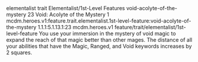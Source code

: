 <ability>
  <metadata>
    <class>elementalist</class>
    <feature_type>trait</feature_type>
    <file_dpath>Elementalist/1st-Level Features</file_dpath>
    <item_id>void-acolyte-of-the-mystery</item_id>
    <item_index>23</item_index>
    <item_name>Void: Acolyte of the Mystery</item_name>
    <level>1</level>
    <scc>mcdm.heroes.v1:feature.trait.elementalist.1st-level-feature:void-acolyte-of-the-mystery</scc>
    <scdc>1.1.1:5.1.13.1:23</scdc>
    <source>mcdm.heroes.v1</source>
    <type>feature/trait/elementalist/1st-level-feature</type>
  </metadata>
  <effects>
    <effect type="mundane">You use your immersion in the mystery of void magic to expand the reach of that magic better than other mages. The distance of all your abilities that have the Magic, Ranged, and Void keywords increases by 2 squares.</effect>
  </effects>
</ability>
